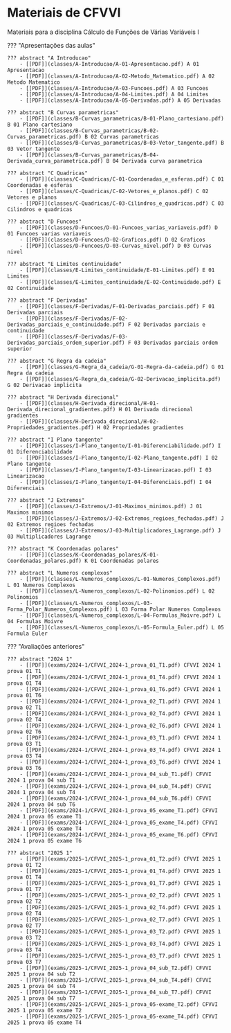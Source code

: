 # Materiais de CFVVI

Materiais para a disciplina Cálculo de Funções de Várias Variáveis I

??? "Apresentações das aulas"

    ??? abstract "A Introducao"
        - [[PDF]](classes/A-Introducao/A-01-Apresentacao.pdf) A 01 Apresentacao
        - [[PDF]](classes/A-Introducao/A-02-Metodo_Matematico.pdf) A 02 Metodo Matematico
        - [[PDF]](classes/A-Introducao/A-03-Funcoes.pdf) A 03 Funcoes
        - [[PDF]](classes/A-Introducao/A-04-Limites.pdf) A 04 Limites
        - [[PDF]](classes/A-Introducao/A-05-Derivadas.pdf) A 05 Derivadas

    ??? abstract "B Curvas parametricas"
        - [[PDF]](classes/B-Curvas_parametricas/B-01-Plano_cartesiano.pdf) B 01 Plano cartesiano
        - [[PDF]](classes/B-Curvas_parametricas/B-02-Curvas_parametricas.pdf) B 02 Curvas parametricas
        - [[PDF]](classes/B-Curvas_parametricas/B-03-Vetor_tangente.pdf) B 03 Vetor tangente
        - [[PDF]](classes/B-Curvas_parametricas/B-04-Derivada_curva_parametrica.pdf) B 04 Derivada curva parametrica

    ??? abstract "C Quadricas"
        - [[PDF]](classes/C-Quadricas/C-01-Coordenadas_e_esferas.pdf) C 01 Coordenadas e esferas
        - [[PDF]](classes/C-Quadricas/C-02-Vetores_e_planos.pdf) C 02 Vetores e planos
        - [[PDF]](classes/C-Quadricas/C-03-Cilindros_e_quadricas.pdf) C 03 Cilindros e quadricas

    ??? abstract "D Funcoes"
        - [[PDF]](classes/D-Funcoes/D-01-Funcoes_varias_variaveis.pdf) D 01 Funcoes varias variaveis
        - [[PDF]](classes/D-Funcoes/D-02-Graficos.pdf) D 02 Graficos
        - [[PDF]](classes/D-Funcoes/D-03-Curvas_nivel.pdf) D 03 Curvas nivel

    ??? abstract "E Limites continuidade"
        - [[PDF]](classes/E-Limites_continuidade/E-01-Limites.pdf) E 01 Limites
        - [[PDF]](classes/E-Limites_continuidade/E-02-Continuidade.pdf) E 02 Continuidade

    ??? abstract "F Derivadas"
        - [[PDF]](classes/F-Derivadas/F-01-Derivadas_parciais.pdf) F 01 Derivadas parciais
        - [[PDF]](classes/F-Derivadas/F-02-Derivadas_parciais_e_continuidade.pdf) F 02 Derivadas parciais e continuidade
        - [[PDF]](classes/F-Derivadas/F-03-Derivadas_parciais_ordem_superior.pdf) F 03 Derivadas parciais ordem superior

    ??? abstract "G Regra da cadeia"
        - [[PDF]](classes/G-Regra_da_cadeia/G-01-Regra-da-cadeia.pdf) G 01 Regra da cadeia
        - [[PDF]](classes/G-Regra_da_cadeia/G-02-Derivacao_implicita.pdf) G 02 Derivacao implicita

    ??? abstract "H Derivada direcional"
        - [[PDF]](classes/H-Derivada_direcional/H-01-Derivada_direcional_gradientes.pdf) H 01 Derivada direcional gradientes
        - [[PDF]](classes/H-Derivada_direcional/H-02-Propriedades_gradientes.pdf) H 02 Propriedades gradientes

    ??? abstract "I Plano tangente"
        - [[PDF]](classes/I-Plano_tangente/I-01-Diferenciabilidade.pdf) I 01 Diferenciabilidade
        - [[PDF]](classes/I-Plano_tangente/I-02-Plano_tangente.pdf) I 02 Plano tangente
        - [[PDF]](classes/I-Plano_tangente/I-03-Linearizacao.pdf) I 03 Linearizacao
        - [[PDF]](classes/I-Plano_tangente/I-04-Diferenciais.pdf) I 04 Diferenciais

    ??? abstract "J Extremos"
        - [[PDF]](classes/J-Extremos/J-01-Maximos_minimos.pdf) J 01 Maximos minimos
        - [[PDF]](classes/J-Extremos/J-02-Extremos_regioes_fechadas.pdf) J 02 Extremos regioes fechadas
        - [[PDF]](classes/J-Extremos/J-03-Multiplicadores_Lagrange.pdf) J 03 Multiplicadores Lagrange

    ??? abstract "K Coordenadas polares"
        - [[PDF]](classes/K-Coordenadas_polares/K-01-Coordenadas_polares.pdf) K 01 Coordenadas polares

    ??? abstract "L Numeros complexos"
        - [[PDF]](classes/L-Numeros_complexos/L-01-Numeros_Complexos.pdf) L 01 Numeros Complexos
        - [[PDF]](classes/L-Numeros_complexos/L-02-Polinomios.pdf) L 02 Polinomios
        - [[PDF]](classes/L-Numeros_complexos/L-03-Forma_Polar_Numeros_Complexos.pdf) L 03 Forma Polar Numeros Complexos
        - [[PDF]](classes/L-Numeros_complexos/L-04-Formulas_Moivre.pdf) L 04 Formulas Moivre
        - [[PDF]](classes/L-Numeros_complexos/L-05-Formula_Euler.pdf) L 05 Formula Euler

??? "Avaliações anteriores"

    ??? abstract "2024 1"
        - [[PDF]](exams/2024-1/CFVVI_2024-1_prova_01_T1.pdf) CFVVI 2024 1 prova 01 T1
        - [[PDF]](exams/2024-1/CFVVI_2024-1_prova_01_T4.pdf) CFVVI 2024 1 prova 01 T4
        - [[PDF]](exams/2024-1/CFVVI_2024-1_prova_01_T6.pdf) CFVVI 2024 1 prova 01 T6
        - [[PDF]](exams/2024-1/CFVVI_2024-1_prova_02_T1.pdf) CFVVI 2024 1 prova 02 T1
        - [[PDF]](exams/2024-1/CFVVI_2024-1_prova_02_T4.pdf) CFVVI 2024 1 prova 02 T4
        - [[PDF]](exams/2024-1/CFVVI_2024-1_prova_02_T6.pdf) CFVVI 2024 1 prova 02 T6
        - [[PDF]](exams/2024-1/CFVVI_2024-1_prova_03_T1.pdf) CFVVI 2024 1 prova 03 T1
        - [[PDF]](exams/2024-1/CFVVI_2024-1_prova_03_T4.pdf) CFVVI 2024 1 prova 03 T4
        - [[PDF]](exams/2024-1/CFVVI_2024-1_prova_03_T6.pdf) CFVVI 2024 1 prova 03 T6
        - [[PDF]](exams/2024-1/CFVVI_2024-1_prova_04_sub_T1.pdf) CFVVI 2024 1 prova 04 sub T1
        - [[PDF]](exams/2024-1/CFVVI_2024-1_prova_04_sub_T4.pdf) CFVVI 2024 1 prova 04 sub T4
        - [[PDF]](exams/2024-1/CFVVI_2024-1_prova_04_sub_T6.pdf) CFVVI 2024 1 prova 04 sub T6
        - [[PDF]](exams/2024-1/CFVVI_2024-1_prova_05_exame_T1.pdf) CFVVI 2024 1 prova 05 exame T1
        - [[PDF]](exams/2024-1/CFVVI_2024-1_prova_05_exame_T4.pdf) CFVVI 2024 1 prova 05 exame T4
        - [[PDF]](exams/2024-1/CFVVI_2024-1_prova_05_exame_T6.pdf) CFVVI 2024 1 prova 05 exame T6

    ??? abstract "2025 1"
        - [[PDF]](exams/2025-1/CFVVI_2025-1_prova_01_T2.pdf) CFVVI 2025 1 prova 01 T2
        - [[PDF]](exams/2025-1/CFVVI_2025-1_prova_01_T4.pdf) CFVVI 2025 1 prova 01 T4
        - [[PDF]](exams/2025-1/CFVVI_2025-1_prova_01_T7.pdf) CFVVI 2025 1 prova 01 T7
        - [[PDF]](exams/2025-1/CFVVI_2025-1_prova_02_T2.pdf) CFVVI 2025 1 prova 02 T2
        - [[PDF]](exams/2025-1/CFVVI_2025-1_prova_02_T4.pdf) CFVVI 2025 1 prova 02 T4
        - [[PDF]](exams/2025-1/CFVVI_2025-1_prova_02_T7.pdf) CFVVI 2025 1 prova 02 T7
        - [[PDF]](exams/2025-1/CFVVI_2025-1_prova_03_T2.pdf) CFVVI 2025 1 prova 03 T2
        - [[PDF]](exams/2025-1/CFVVI_2025-1_prova_03_T4.pdf) CFVVI 2025 1 prova 03 T4
        - [[PDF]](exams/2025-1/CFVVI_2025-1_prova_03_T7.pdf) CFVVI 2025 1 prova 03 T7
        - [[PDF]](exams/2025-1/CFVVI_2025-1_prova_04_sub_T2.pdf) CFVVI 2025 1 prova 04 sub T2
        - [[PDF]](exams/2025-1/CFVVI_2025-1_prova_04_sub_T4.pdf) CFVVI 2025 1 prova 04 sub T4
        - [[PDF]](exams/2025-1/CFVVI_2025-1_prova_04_sub_T7.pdf) CFVVI 2025 1 prova 04 sub T7
        - [[PDF]](exams/2025-1/CFVVI_2025-1_prova_05-exame_T2.pdf) CFVVI 2025 1 prova 05 exame T2
        - [[PDF]](exams/2025-1/CFVVI_2025-1_prova_05-exame_T4.pdf) CFVVI 2025 1 prova 05 exame T4
